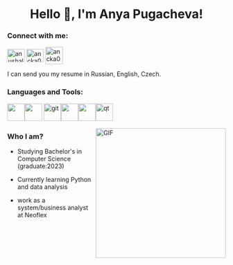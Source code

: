 <h1 align="center">Hello 👋, I'm Anya Pugacheva!</h1>
<h3 align="left">Connect with me:</h3>
<p align="left">
<a href="https://twitter.com/anushales" target="blank"><img align="center" src="https://cdn.jsdelivr.net/npm/simple-icons@3.0.1/icons/twitter.svg" alt="anushales" height="30" width="40" /></a>
<a href="https://instagram.com/ancka019" target="blank"><img align="center" src="https://cdn.jsdelivr.net/npm/simple-icons@3.0.1/icons/instagram.svg" alt="ancka019" height="30" width="40" /></a>
<a href="https://t.me/ancka019" target="blank"><img align="center" src="https://zipcentr.ru/uploads/image-content/teleg.png" alt="ancka019" height="40" width="40" /></a>
</p>
I can send you  my resume in Russian, English, Czech.
<h3 align="left">Languages and Tools:</h3>
<p align="left"><img src="https://cdn.icon-icons.com/icons2/2148/PNG/512/c_icon_132529.png" height="40" width="40" /><img src="https://cdn.icon-icons.com/icons2/2415/PNG/512/csharp_original_logo_icon_146578.png" width="40" height="40"/> </a><img src="https://www.vectorlogo.zone/logos/git-scm/git-scm-icon.svg" alt="git" width="40" height="40"/><img src="https://www.burhani.co/wp-content/uploads/2017/11/microsoft_sql_server-36.png" width="40" height="40"/><img src="https://camo.githubusercontent.com/e5e6ac3bd9a22ac4844be5a3cd8ef82199e21b9d33f089a7421c338dbf62fd95/68747470733a2f2f6d656469612e67697068792e636f6d2f6d656469612f4b4171357734375239726d547576574f57612f67697068792e676966" width="40" height="40"/><img src="https://upload.wikimedia.org/wikipedia/commons/0/0b/Qt_logo_2016.svg" alt="qt" width="40" height="40"/> </a> </p>



<img align="right" alt="GIF" img height="300" src="https://media.giphy.com/media/cNfIqjpCY1zqfaLmd8/giphy.gif">
<h3 align="left">Who I am?</h3>

- Studying Bachelor's in Computer Science (graduate:2023)

- Currently learning Python and data analysis
- work as a system/business analyst at Neoflex




